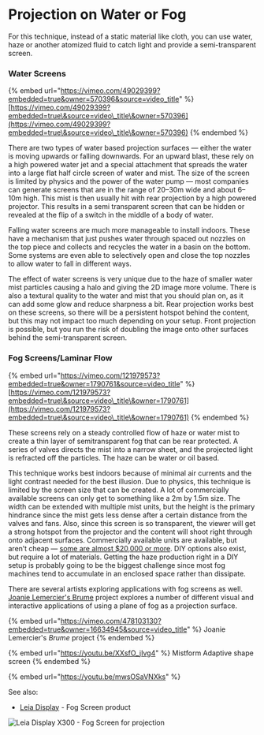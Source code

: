 # Projection on Water or Fog

For this technique, instead of a static material like cloth, you can use water, haze or another atomized fluid to catch light and provide a semi-transparent screen.

### **Water Screens**

{% embed url="https://vimeo.com/49029399?embedded=true&owner=570396&source=video_title" %}
[https://vimeo.com/49029399?embedded=true\&source=video\_title\&owner=570396](https://vimeo.com/49029399?embedded=true\&source=video\_title\&owner=570396)
{% endembed %}

There are two types of water based projection surfaces — either the water is moving upwards or falling downwards. For an upward blast, these rely on a high powered water jet and a special attachment that spreads the water into a large flat half circle screen of water and mist. The size of the screen is limited by physics and the power of the water pump — most companies can generate screens that are in the range of 20–30m wide and about 6–10m high. This mist is then usually hit with rear projection by a high powered projector. This results in a semi transparent screen that can be hidden or revealed at the flip of a switch in the middle of a body of water.

Falling water screens are much more manageable to install indoors. These have a mechanism that just pushes water through spaced out nozzles on the top piece and collects and recycles the water in a basin on the bottom. Some systems are even able to selectively open and close the top nozzles to allow water to fall in different ways.

The effect of water screens is very unique due to the haze of smaller water mist particles causing a halo and giving the 2D image more volume. There is also a textural quality to the water and mist that you should plan on, as it can add some glow and reduce sharpness a bit. Rear projection works best on these screens, so there will be a persistent hotspot behind the content, but this may not impact too much depending on your setup. Front projection is possible, but you run the risk of doubling the image onto other surfaces behind the semi-transparent screen.

### **Fog Screens/Laminar Flow**

{% embed url="https://vimeo.com/121979573?embedded=true&owner=1790761&source=video_title" %}
[https://vimeo.com/121979573?embedded=true\&source=video\_title\&owner=1790761](https://vimeo.com/121979573?embedded=true\&source=video\_title\&owner=1790761)
{% endembed %}

These screens rely on a steady controlled flow of haze or water mist to create a thin layer of semitransparent fog that can be rear protected. A series of valves directs the mist into a narrow sheet, and the projected light is refracted off the particles. The haze can be water or oil based.

This technique works best indoors because of minimal air currents and the light contrast needed for the best illusion. Due to physics, this technique is limited by the screen size that can be created. A lot of commercially available screens can only get to something like a 2m by 1.5m size. The width can be extended with multiple mist units, but the height is the primary hindrance since the mist gets less dense after a certain distance from the valves and fans. Also, since this screen is so transparent, the viewer will get a strong hotspot from the projector and the content will shoot right through onto adjacent surfaces. Commercially available units are available, but aren’t cheap — [some are almost $20,000 or more](http://www.pcmech.com/article/io2-technology-delivers-three-dimensional-displays/). DIY options also exist, but require a lot of materials. Getting the haze production right in a DIY setup is probably going to be the biggest challenge since most fog machines tend to accumulate in an enclosed space rather than dissipate.

There are several artists exploring applications with fog screens as well. [Joanie Lemercier's Brume](https://joanielemercier.com/brume/) project explores a number of different visual and interactive applications of using a plane of fog as a projection surface.

{% embed url="https://vimeo.com/478103130?embedded=true&owner=16634945&source=video_title" %}
Joanie Lemercier's _Brume_ project
{% endembed %}

{% embed url="https://youtu.be/XXsfO_jIvg4" %}
Mistform Adaptive shape screen
{% endembed %}

{% embed url="https://youtu.be/mwsOSaVNXks" %}

See also:

* [Leia Display](http://leiadisplay.com) - Fog Screen product

![Leia Display X300 - Fog Screen for projection](../.gitbook/assets/Leia\_X300\_visual\_7-3.png)
